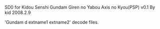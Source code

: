 ﻿SD0 for Kidou Senshi Gundam Giren no Yabou Axis no Kyou(PSP)
v0.1 By kid 2008.2.9

'Gundam d extname1 extname2' decode files.
